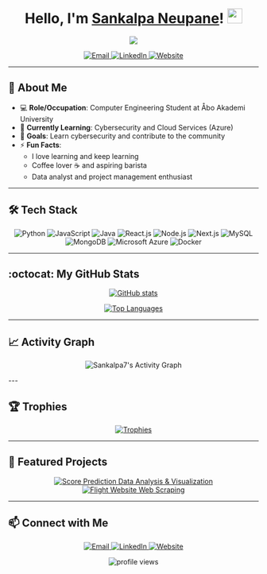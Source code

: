 

<h1 align="center">
  Hello, I'm <a href="https://github.com/Sankalpa7">Sankalpa Neupane</a>!
  <img src="https://media.giphy.com/media/hvRJCLFzcasrR4ia7z/giphy.gif" width="30px"/>
</h1>

<!-- Typing effect (Optional) -->
<p align="center">
  <a href="https://github.com/DenverCoder1/readme-typing-svg">
    <img src="https://readme-typing-svg.herokuapp.com?color=%2336BCF7&lines=Computer+Engineering+Student;Project+Management+Enthusiast;Keep+Learning+and+Keep+Growing!" />
  </a>
</p>

<!-- Social/Contact Badges -->
<p align="center">
  <!-- Email Badge -->
  <a href="mailto:sankalpaneupane7@gmail.com">
    <img src="https://img.shields.io/badge/Email-sankalpaneupane7%40gmail.com-red?style=flat-square&logo=gmail&logoColor=white" alt="Email" />
  </a>
  <!-- LinkedIn Badge -->
  <a href="https://www.linkedin.com/in/sankalpaneupane7/">
    <img src="https://img.shields.io/badge/LinkedIn-Sankalpa%20Neupane-blue?style=flat-square&logo=linkedin&logoColor=white" alt="LinkedIn" />
  </a>
  <!-- Website Badge -->
  <a href="https://sankalpa.netlify.app/">
    <img src="https://img.shields.io/badge/Website-sankalpa.netlify.app-lightgrey?style=flat-square&logo=netlify&logoColor=white" alt="Website" />
  </a>
</p>

---

## :wave: About Me
- :computer: **Role/Occupation**: Computer Engineering Student at Åbo Akademi University  
- :seedling: **Currently Learning**: Cybersecurity and Cloud Services (Azure)  
- :dart: **Goals**: Learn cybersecurity and contribute to the community  
- :zap: **Fun Facts**:  
  - I love learning and keep learning  
  - Coffee lover :coffee: and aspiring barista  
  - Data analyst and project management enthusiast

---

## :hammer_and_wrench: Tech Stack

<p align="center">
  <!-- Programming Languages -->
  <img src="https://img.shields.io/badge/Python-3670A0?style=for-the-badge&logo=python&logoColor=ffdd54" alt="Python" />
  <img src="https://img.shields.io/badge/JavaScript-F7DF1E?style=for-the-badge&logo=javascript&logoColor=black" alt="JavaScript" />
  <img src="https://img.shields.io/badge/Java-ED8B00?style=for-the-badge&logo=java&logoColor=white" alt="Java" />
  <!-- Frameworks -->
  <img src="https://img.shields.io/badge/React.js-61DAFB?style=for-the-badge&logo=react&logoColor=black" alt="React.js" />
  <img src="https://img.shields.io/badge/Node.js-339933?style=for-the-badge&logo=nodedotjs&logoColor=white" alt="Node.js" />
  <img src="https://img.shields.io/badge/Next.js-000000?style=for-the-badge&logo=nextdotjs&logoColor=white" alt="Next.js" />
  <!-- Databases -->
  <img src="https://img.shields.io/badge/MySQL-00758F?style=for-the-badge&logo=mysql&logoColor=white" alt="MySQL" />
  <img src="https://img.shields.io/badge/MongoDB-4EA94B?style=for-the-badge&logo=mongodb&logoColor=white" alt="MongoDB" />
  <!-- DevOps/Cloud -->
  <img src="https://img.shields.io/badge/Azure-0078D4?style=for-the-badge&logo=microsoft-azure&logoColor=white" alt="Microsoft Azure" />
  <img src="https://img.shields.io/badge/Docker-2496ED?style=for-the-badge&logo=docker&logoColor=white" alt="Docker" />
</p>

---

## :octocat: My GitHub Stats

<p align="center">
  <a href="https://github.com/anuraghazra/github-readme-stats">
    <img align="center" src="https://github-readme-stats.vercel.app/api?username=Sankalpa7&show_icons=true&theme=radical" alt="GitHub stats" />
  </a>
</p>

<p align="center">
  <a href="https://github.com/anuraghazra/github-readme-stats">
    <img align="center" src="https://github-readme-stats.vercel.app/api/top-langs/?username=Sankalpa7&layout=compact&theme=radical" alt="Top Languages" />
  </a>
</p>

---

## :chart_with_upwards_trend: Activity Graph

<p align="center">
  <img
    src="https://github-readme-activity-graph.cyclic.app/graph?username=Sankalpa7&theme=dracula&hide_border=true"
    alt="Sankalpa7's Activity Graph"
  />
</p>
---

## :trophy: Trophies

<p align="center">
  <a href="https://github.com/ryo-ma/github-profile-trophy">
    <img src="https://github-profile-trophy.vercel.app/?username=Sankalpa7&theme=alduin&no-frame=true&column=7" alt="Trophies" />
  </a>
</p>

---

## :star2: Featured Projects

<p align="center">
  <!-- Score Prediction Data Analysis & Visualization -->
  <a href="https://github.com/Sankalpa7/Score-Prediction-data-analysis-and-visualization">
    <img src="https://github-readme-stats.vercel.app/api/pin/?username=Sankalpa7&repo=Score-Prediction-data-analysis-and-visualization&theme=radical" alt="Score Prediction Data Analysis & Visualization" />
  </a>
  <!-- Flight Website Web Scraping -->
  <a href="https://github.com/Sankalpa7/Flight-Website-Web-scrapping">
    <img src="https://github-readme-stats.vercel.app/api/pin/?username=Sankalpa7&repo=Flight-Website-Web-scrapping&theme=radical" alt="Flight Website Web Scraping" />
  </a>
</p>

---

## :mailbox: Connect with Me

<p align="center">
  <a href="mailto:sankalpaneupane7@gmail.com">
    <img src="https://img.shields.io/badge/Email-sankalpaneupane7%40gmail.com-critical?style=for-the-badge&logo=gmail&logoColor=white" alt="Email" />
  </a>
  <a href="https://www.linkedin.com/in/sankalpaneupane7/">
    <img src="https://img.shields.io/badge/LinkedIn-Sankalpa%20Neupane-blue?style=for-the-badge&logo=linkedin&logoColor=white" alt="LinkedIn" />
  </a>
  <a href="https://sankalpa.netlify.app/">
    <img src="https://img.shields.io/badge/Website-sankalpa.netlify.app-lightgrey?style=for-the-badge&logo=netlify&logoColor=white" alt="Website" />
  </a>
</p>

<p align="center">
  <img src="https://komarev.com/ghpvc/?username=Sankalpa7&label=Profile%20views&color=0e75b6&style=flat" alt="profile views" /> 
</p>
